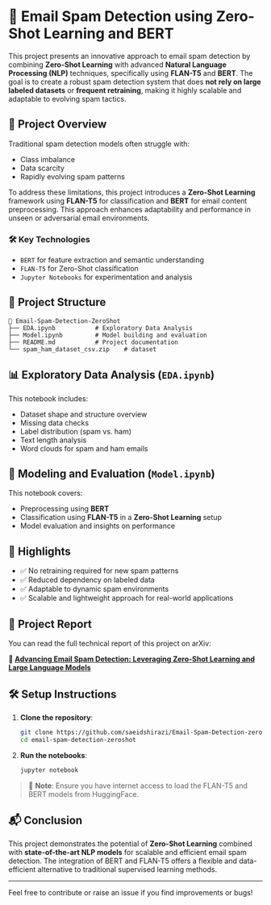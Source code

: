 
# 📧 Email Spam Detection using Zero-Shot Learning and BERT

This project presents an innovative approach to email spam detection by combining **Zero-Shot Learning** with advanced **Natural Language Processing (NLP)** techniques, specifically using **FLAN-T5** and **BERT**. The goal is to create a robust spam detection system that does **not rely on large labeled datasets** or **frequent retraining**, making it highly scalable and adaptable to evolving spam tactics.

## 🚀 Project Overview

Traditional spam detection models often struggle with:
- Class imbalance
- Data scarcity
- Rapidly evolving spam patterns

To address these limitations, this project introduces a **Zero-Shot Learning** framework using **FLAN-T5** for classification and **BERT** for email content preprocessing. This approach enhances adaptability and performance in unseen or adversarial email environments.

### 🛠️ Key Technologies
- `BERT` for feature extraction and semantic understanding
- `FLAN-T5` for Zero-Shot classification
- `Jupyter Notebooks` for experimentation and analysis

## 📂 Project Structure

```
📁 Email-Spam-Detection-ZeroShot
├── EDA.ipynb           # Exploratory Data Analysis
├── Model.ipynb         # Model building and evaluation
├── README.md           # Project documentation
└── spam_ham_dataset_csv.zip    # dataset
```

## 📊 Exploratory Data Analysis (`EDA.ipynb`)

This notebook includes:
- Dataset shape and structure overview
- Missing data checks
- Label distribution (spam vs. ham)
- Text length analysis
- Word clouds for spam and ham emails

## 🤖 Modeling and Evaluation (`Model.ipynb`)

This notebook covers:
- Preprocessing using **BERT**
- Classification using **FLAN-T5** in a **Zero-Shot Learning** setup
- Model evaluation and insights on performance

## 📌 Highlights

- ✅ No retraining required for new spam patterns  
- ✅ Reduced dependency on labeled data  
- ✅ Adaptable to dynamic spam environments  
- ✅ Scalable and lightweight approach for real-world applications  
## 📄 Project Report

You can read the full technical report of this project on arXiv:

**🔗 [Advancing Email Spam Detection: Leveraging
Zero-Shot Learning and Large Language Models
](https://arxiv.org/pdf/2505.02362)**

## 🛠️ Setup Instructions

1. **Clone the repository**:
   ```bash
   git clone https://github.com/saeidshirazi/Email-Spam-Detection-zeroshot
   cd email-spam-detection-zeroshot
   ```



2. **Run the notebooks**:
   ```bash
   jupyter notebook
   ```

> 📌 **Note**: Ensure you have internet access to load the FLAN-T5 and BERT models from HuggingFace.

## 📬 Conclusion

This project demonstrates the potential of **Zero-Shot Learning** combined with **state-of-the-art NLP models** for scalable and efficient email spam detection. The integration of BERT and FLAN-T5 offers a flexible and data-efficient alternative to traditional supervised learning methods.

---

Feel free to contribute or raise an issue if you find improvements or bugs!
